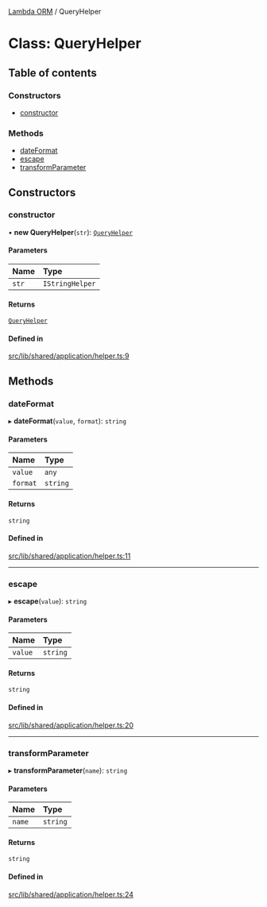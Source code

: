 [Lambda ORM](../README.md) / QueryHelper

# Class: QueryHelper

## Table of contents

### Constructors

- [constructor](QueryHelper.md#constructor)

### Methods

- [dateFormat](QueryHelper.md#dateformat)
- [escape](QueryHelper.md#escape)
- [transformParameter](QueryHelper.md#transformparameter)

## Constructors

### constructor

• **new QueryHelper**(`str`): [`QueryHelper`](QueryHelper.md)

#### Parameters

| Name | Type |
| :------ | :------ |
| `str` | `IStringHelper` |

#### Returns

[`QueryHelper`](QueryHelper.md)

#### Defined in

[src/lib/shared/application/helper.ts:9](https://github.com/lambda-orm/lambdaorm/blob/b4a803de/src/lib/shared/application/helper.ts#L9)

## Methods

### dateFormat

▸ **dateFormat**(`value`, `format`): `string`

#### Parameters

| Name | Type |
| :------ | :------ |
| `value` | `any` |
| `format` | `string` |

#### Returns

`string`

#### Defined in

[src/lib/shared/application/helper.ts:11](https://github.com/lambda-orm/lambdaorm/blob/b4a803de/src/lib/shared/application/helper.ts#L11)

___

### escape

▸ **escape**(`value`): `string`

#### Parameters

| Name | Type |
| :------ | :------ |
| `value` | `string` |

#### Returns

`string`

#### Defined in

[src/lib/shared/application/helper.ts:20](https://github.com/lambda-orm/lambdaorm/blob/b4a803de/src/lib/shared/application/helper.ts#L20)

___

### transformParameter

▸ **transformParameter**(`name`): `string`

#### Parameters

| Name | Type |
| :------ | :------ |
| `name` | `string` |

#### Returns

`string`

#### Defined in

[src/lib/shared/application/helper.ts:24](https://github.com/lambda-orm/lambdaorm/blob/b4a803de/src/lib/shared/application/helper.ts#L24)
